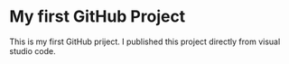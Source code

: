 # My first GitHub Project
This is my first GitHub priject. I published this project directly from visual studio code.